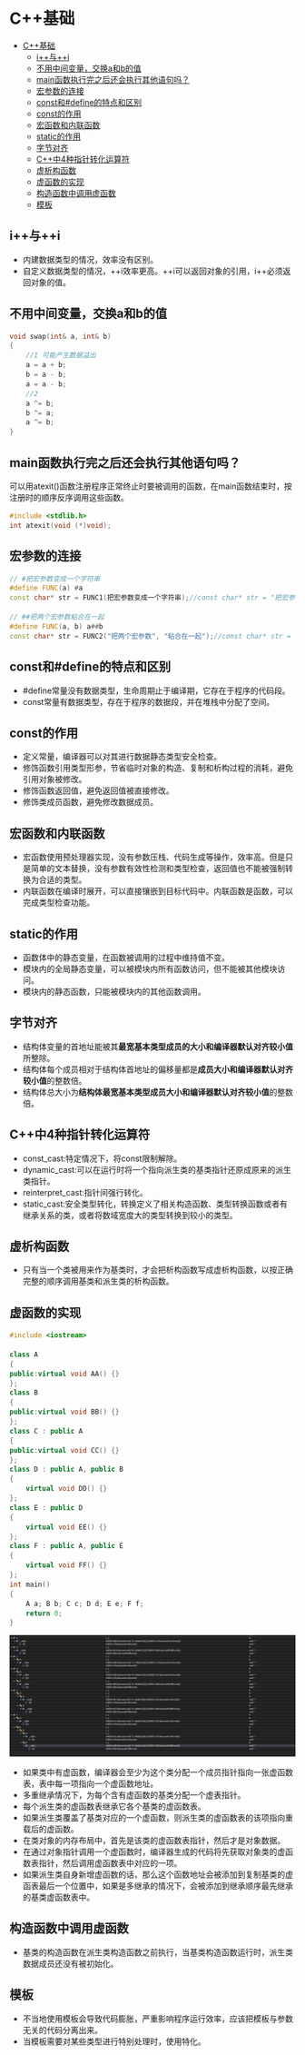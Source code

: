# C++基础

- [C++基础](#c基础)
  - [i++与++i](#i与i)
  - [不用中间变量，交换a和b的值](#不用中间变量交换a和b的值)
  - [main函数执行完之后还会执行其他语句吗？](#main函数执行完之后还会执行其他语句吗)
  - [宏参数的连接](#宏参数的连接)
  - [const和#define的特点和区别](#const和define的特点和区别)
  - [const的作用](#const的作用)
  - [宏函数和内联函数](#宏函数和内联函数)
  - [static的作用](#static的作用)
  - [字节对齐](#字节对齐)
  - [C++中4种指针转化运算符](#c中4种指针转化运算符)
  - [虚析构函数](#虚析构函数)
  - [虚函数的实现](#虚函数的实现)
  - [构造函数中调用虚函数](#构造函数中调用虚函数)
  - [模板](#模板)

## i++与++i

- 内建数据类型的情况，效率没有区别。
- 自定义数据类型的情况，++i效率更高。++i可以返回对象的引用，i++必须返回对象的值。

## 不用中间变量，交换a和b的值

```C++
void swap(int& a, int& b)
{
    //1 可能产生数据溢出
    a = a + b;
    b = a - b;
    a = a - b;
    //2
    a ^= b;
    b ^= a;
    a ^= b;
}
```

## main函数执行完之后还会执行其他语句吗？

可以用atexit()函数注册程序正常终止时要被调用的函数，在main函数结束时，按注册时的顺序反序调用这些函数。

```C++
#include <stdlib.h>
int atexit(void (*)void);
```

## 宏参数的连接

```C++
// #把宏参数变成一个字符串
#define FUNC(a) #a
const char* str = FUNC1(把宏参数变成一个字符串);//const char* str = "把宏参数变成一个字符串";

// ##把两个宏参数粘合在一起
#define FUNC(a, b) a##b
const char* str = FUNC2("把两个宏参数", "粘合在一起");//const char* str = "把两个宏参数""粘合在一起";
```

## const和#define的特点和区别

- #define常量没有数据类型，生命周期止于编译期，它存在于程序的代码段。
- const常量有数据类型，存在于程序的数据段，并在堆栈中分配了空间。

## const的作用

- 定义常量，编译器可以对其进行数据静态类型安全检查。
- 修饰函数引用类型形参，节省临时对象的构造、复制和析构过程的消耗，避免引用对象被修改。
- 修饰函数返回值，避免返回值被直接修改。
- 修饰类成员函数，避免修改数据成员。

## 宏函数和内联函数

- 宏函数使用预处理器实现，没有参数压栈、代码生成等操作，效率高。但是只是简单的文本替换，没有参数有效性检测和类型检查，返回值也不能被强制转换为合适的类型。
- 内联函数在编译时展开，可以直接镶嵌到目标代码中。内联函数是函数，可以完成类型检查功能。

## static的作用

- 函数体中的静态变量，在函数被调用的过程中维持值不变。
- 模块内的全局静态变量，可以被模块内所有函数访问，但不能被其他模块访问。
- 模块内的静态函数，只能被模块内的其他函数调用。

## 字节对齐

- 结构体变量的首地址能被其**最宽基本类型成员的大小和编译器默认对齐较小值**所整除。
- 结构体每个成员相对于结构体首地址的偏移量都是**成员大小和编译器默认对齐较小值**的整数倍。
- 结构体总大小为**结构体最宽基本类型成员大小和编译器默认对齐较小值**的整数倍。

## C++中4种指针转化运算符

- const_cast:特定情况下，将const限制解除。
- dynamic_cast:可以在运行时将一个指向派生类的基类指针还原成原来的派生类指针。
- reinterpret_cast:指针间强行转化。
- static_cast:安全类型转化，转换定义了相关构造函数、类型转换函数或者有继承关系的类，或者将数域宽度大的类型转换到较小的类型。

## 虚析构函数

- 只有当一个类被用来作为基类时，才会把析构函数写成虚析构函数，以按正确完整的顺序调用基类和派生类的析构函数。

## 虚函数的实现

```C++
#include <iostream>

class A
{
public:virtual void AA() {}
};
class B
{
public:virtual void BB() {}
};
class C : public A
{
public:virtual void CC() {}
};
class D : public A, public B
{
	virtual void DD() {}
};
class E : public D
{
	virtual void EE() {}
};
class F : public A, public E
{
	virtual void FF() {}
};
int main()
{
	A a; B b; C c; D d; E e; F f;
	return 0;
}
```

![C++虚函数表](https://github.com/gongluck/images/blob/main/C++虚函数表.png)

- 如果类中有虚函数，编译器会至少为这个类分配一个成员指针指向一张虚函数表，表中每一项指向一个虚函数地址。
- 多重继承情况下，为每个含有虚函数的基类分配一个虚表指针。
- 每个派生类的虚函数表继承它各个基类的虚函数表。
- 如果派生类覆盖了基类对应的一个虚函数，则派生类的虚函数表的该项指向重载后的虚函数。
- 在类对象的内存布局中，首先是该类的虚函数表指针，然后才是对象数据。
- 在通过对象指针调用一个虚函数时，编译器生成的代码将先获取对象类的虚函数表指针，然后调用虚函数表中对应的一项。
- 如果派生类自身新增虚函数的话，那么这个函数地址会被添加到复制基类的虚函表最后一个位置中，如果是多继承的情况下，会被添加到继承顺序最先继承的基类虚函数表中。

## 构造函数中调用虚函数

- 基类的构造函数在派生类构造函数之前执行，当基类构造函数运行时，派生类数据成员还没有被初始化。

## 模板

- 不当地使用模板会导致代码膨胀，严重影响程序运行效率，应该把模板与参数无关的代码分离出来。
- 当模板需要对某些类型进行特别处理时，使用特化。

